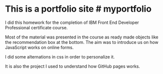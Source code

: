 # This is a portfolio site # myportfolio

I did this homework for the completion of IBM Front End Developer Professional certificate course.

Most of the material was presented in the course as ready made objects like the recommendation box at the bottom. The aim was to introduce us on how JavaScript works on online forms.

I did some alternations in css in order to personalize it.

It is also the project I used to understand how GitHub pages works.
